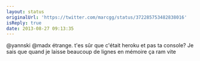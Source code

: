 ```yaml
---
layout: status
originalUrl: 'https://twitter.com/marcgg/status/372285753482838016'
isReply: true
date: 2013-08-27 09:13:35
---
```


@yannski @madx étrange. t'es sûr que c'était heroku et pas ta console? Je sais que quand je laisse beaucoup de lignes en mémoire ça ram vite
